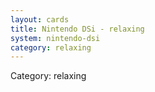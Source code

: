 ```yaml
---
layout: cards
title: Nintendo DSi - relaxing
system: nintendo-dsi
category: relaxing
---
```

<div class="alert alert-secondary mb-4"><span class="i18n innerHTML-category">Category: </span><span class="i18n innerHTML-cat-relaxing">relaxing</span></div>
